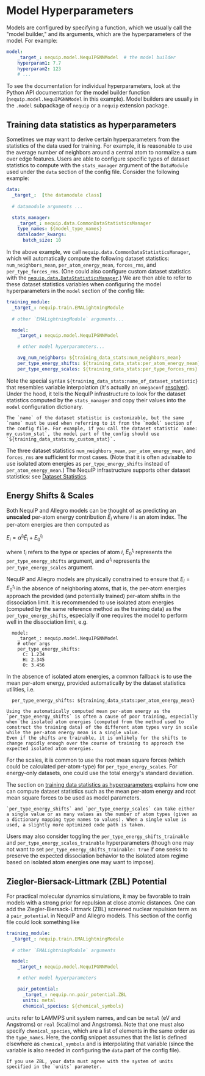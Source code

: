 # Model Hyperparameters

Models are configured by specifying a function, which we usually call the "model builder," and its arguments, which are the hyperparameters of the model. For example:
```yaml
model:
    _target_: nequip.model.NequIPGNNModel  # the model builder
    hyperparam1: 7.7
    hyperparam2: 123
    # ...
```
To see the documentation for individual hyperparameters, look at the Python API documentation for the model builder function (`nequip.model.NequIPGNNModel` in this example).  Model builders are usually in the `.model` subpackage of `nequip` or a `nequip` extension package.

## Training data statistics as hyperparameters

Sometimes we may want to derive certain hyperparameters from the statistics of the data used for training. For example, it is reasonable to use the average number of neighbors around a central atom to normalize a sum over edge features. Users are able to configure specific types of dataset statistics to compute with the `stats_manager` argument of the `DataModule` used under the `data` section of the config file. Consider the following example:

```yaml
data:
  _target_:  [the datamodule class]
  
  # datamodule arguments ...

  stats_manager:
    _target_: nequip.data.CommonDataStatisticsManager
    type_names: ${model_type_names}
    dataloader_kwargs:
      batch_size: 10
```
In the above example, we call `nequip.data.CommonDataStatisticsManager`, which will automatically compute the following dataset statistics: `num_neighbors_mean`, `per_atom_energy_mean`, `forces_rms`, and `per_type_forces_rms`. (One could also configure custom dataset statistics with the [`nequip.data.DataStatisticsManager`](../../api/data_stats).) We are then able to refer to these dataset statistics variables when configuring the model hyperparameters in the `model` section of the config file:
```yaml
training_module:
  _target_: nequip.train.EMALightningModule
  
  # other `EMALightningModule` arguments...

  model:
    _target_: nequip.model.NequIPGNNModel

    # other model hyperparameters...

    avg_num_neighbors: ${training_data_stats:num_neighbors_mean}
    per_type_energy_shifts: ${training_data_stats:per_atom_energy_mean}
    per_type_energy_scales: ${training_data_stats:per_type_forces_rms}
```
Note the special syntax `${training_data_stats:name_of_dataset_statistic}` that resembles variable interpolation (it's actually an `omegaconf` [resolver](https://omegaconf.readthedocs.io/en/latest/custom_resolvers.html)). Under the hood, it tells the NequIP infrastructure to look for the dataset statistics computed by the `stats_manager` and copy their values into the `model` configuration dictionary.

```{tip}
The `name` of the dataset statistic is customizable, but the same `name` must be used when referring to it from the `model` section of the config file. For example, if you call the dataset statistic `name: my_custom_stat`, the model part of the config should use `${training_data_stats:my_custom_stat}`.
```

The three dataset statistics `num_neighbors_mean`, `per_atom_energy_mean`, and `forces_rms` are sufficient for most cases. (Note that it is often advisable to use isolated atom energies as `per_type_energy_shifts` instead of `per_atom_energy_mean`.) The NequIP infrastructure supports other dataset statistics: see [Dataset Statistics](../api/data_stats).

## Energy Shifts & Scales

Both NequIP and Allegro models can be thought of as predicting an **unscaled** per-atom energy contribution $\tilde{E}_i$ where $i$ is an atom index. The per-atom energies are then computed as 

$E_i = \alpha^{t_i} \tilde{E}_i + E_{0}^{t_i}$


where $t_i$ refers to the type or species of atom $i$, $E_{0}^{t_i}$ represents the `per_type_energy_shifts` argument, and $\alpha^{t_i}$ represents the `per_type_energy_scales` argument.

NequIP and Allegro models are physically constrained to ensure that $E_i = E_0^{t_i}$ in the absence of neighboring atoms, that is, the per-atom energies approach the provided (and potentially trained) per-atom shifts in the dissociation limit.
It is recommended to use isolated atom energies (computed by the same reference method as the training data) as the `per_type_energy_shifts`, especially if one requires the model to perform well in the dissociation limit, e.g.
```
  model:
    _target_: nequip.model.NequIPGNNModel
    # other args
    per_type_energy_shifts: 
      C: 1.234
      H: 2.345
      O: 3.456
```

In the absence of isolated atom energies, a common fallback is to use the mean per-atom energy, provided automatically by the dataset statistics utilities, i.e.
```
  per_type_energy_shifts: ${training_data_stats:per_atom_energy_mean}
```

```{warning}
Using the automatically computed mean per-atom energy as the `per_type_energy_shifts` is often a cause of poor training, especially when the isolated atom energies (computed from the method used to construct the training data) of the different atom types vary in scale while the per-atom energy mean is a single value.
Even if the shifts are trainable, it is unlikely for the shifts to change rapidly enough over the course of training to approach the expected isolated atom energies.
```

For the scales, it is common to use the root mean square forces (which could be calculated per-atom-type) for `per_type_energy_scales`. For energy-only datasets, one could use the total energy's standard deviation.

The section on [training data statistics as hyperparameters](#training-data-statistics-as-hyperparameters) explains how one can compute dataset statistics such as the mean per-atom energy and root mean square forces to be used as model parameters.

```{tip}
`per_type_energy_shifts` and `per_type_energy_scales` can take either a single value or as many values as the number of atom types (given as a dictionary mapping type names to values). When a single value is used, a slightly more optimized code path is taken.
```

Users may also consider toggling the `per_type_energy_shifts_trainable` and `per_type_energy_scales_trainable` hyperparameters (though one may not want to set `per_type_energy_shifts_trainable: true` if one seeks to preserve the expected dissociation behavior to the isolated atom regime based on isolated atom energies one may want to impose).

## Ziegler-Biersack-Littmark (ZBL) Potential

For practical molecular dynamics simulations, it may be favorable to train models with a strong prior for repulsion at close atomic distances. One can add the Ziegler-Biersack-Littmark (ZBL) screened nuclear repulsion term as a `pair_potential` in NequIP and Allegro models. This section of the config file could look something like

```yaml
training_module:
  _target_: nequip.train.EMALightningModule
  
  # other `EMALightningModule` arguments

  model:
    _target_: nequip.model.NequIPGNNModel

    # other model hyperparameters

    pair_potential:
      _target_: nequip.nn.pair_potential.ZBL
      units: metal     
      chemical_species: ${chemical_symbols}   

```
`units` refer to LAMMPS unit system names, and can be `metal` (eV and Angstroms) or `real` (kcal/mol and Angstroms). Note that one must also specify `chemical_species`, which are a list of elements in the same order as the `type_names`. Here, the config snippet assumes that the list is defined elsewhere as `chemical_symbols` and is interpolating that variable (since the variable is also needed in configuring the `data` part of the config file).

```{warning}
If you use ZBL, your data must agree with the system of units specified in the `units` parameter.
```